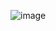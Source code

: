 ![image](https://github.com/acup1/lampavolume/assets/68469692/206067fe-5a28-43b6-9872-3ff3cb574297)
